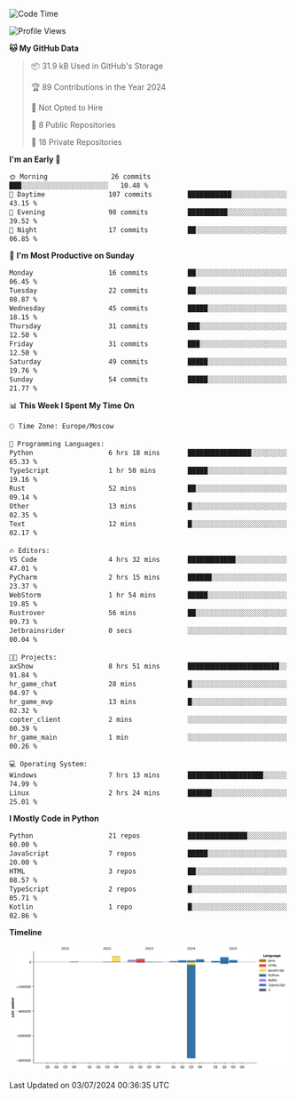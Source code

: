 <!--START_SECTION:waka-->
![Code Time](http://img.shields.io/badge/Code%20Time-384%20hrs%2043%20mins-blue)

![Profile Views](http://img.shields.io/badge/Profile%20Views-0-blue)

**🐱 My GitHub Data** 

> 📦 31.9 kB Used in GitHub's Storage 
 > 
> 🏆 89 Contributions in the Year 2024
 > 
> 🚫 Not Opted to Hire
 > 
> 📜 8 Public Repositories 
 > 
> 🔑 18 Private Repositories 
 > 
**I'm an Early 🐤** 

```text
🌞 Morning                26 commits          ███░░░░░░░░░░░░░░░░░░░░░░   10.48 % 
🌆 Daytime                107 commits         ███████████░░░░░░░░░░░░░░   43.15 % 
🌃 Evening                98 commits          ██████████░░░░░░░░░░░░░░░   39.52 % 
🌙 Night                  17 commits          ██░░░░░░░░░░░░░░░░░░░░░░░   06.85 % 
```
📅 **I'm Most Productive on Sunday** 

```text
Monday                   16 commits          ██░░░░░░░░░░░░░░░░░░░░░░░   06.45 % 
Tuesday                  22 commits          ██░░░░░░░░░░░░░░░░░░░░░░░   08.87 % 
Wednesday                45 commits          █████░░░░░░░░░░░░░░░░░░░░   18.15 % 
Thursday                 31 commits          ███░░░░░░░░░░░░░░░░░░░░░░   12.50 % 
Friday                   31 commits          ███░░░░░░░░░░░░░░░░░░░░░░   12.50 % 
Saturday                 49 commits          █████░░░░░░░░░░░░░░░░░░░░   19.76 % 
Sunday                   54 commits          █████░░░░░░░░░░░░░░░░░░░░   21.77 % 
```


📊 **This Week I Spent My Time On** 

```text
🕑︎ Time Zone: Europe/Moscow

💬 Programming Languages: 
Python                   6 hrs 18 mins       ████████████████░░░░░░░░░   65.33 % 
TypeScript               1 hr 50 mins        █████░░░░░░░░░░░░░░░░░░░░   19.16 % 
Rust                     52 mins             ██░░░░░░░░░░░░░░░░░░░░░░░   09.14 % 
Other                    13 mins             █░░░░░░░░░░░░░░░░░░░░░░░░   02.35 % 
Text                     12 mins             █░░░░░░░░░░░░░░░░░░░░░░░░   02.17 % 

🔥 Editors: 
VS Code                  4 hrs 32 mins       ████████████░░░░░░░░░░░░░   47.01 % 
PyCharm                  2 hrs 15 mins       ██████░░░░░░░░░░░░░░░░░░░   23.37 % 
WebStorm                 1 hr 54 mins        █████░░░░░░░░░░░░░░░░░░░░   19.85 % 
Rustrover                56 mins             ██░░░░░░░░░░░░░░░░░░░░░░░   09.73 % 
Jetbrainsrider           0 secs              ░░░░░░░░░░░░░░░░░░░░░░░░░   00.04 % 

🐱‍💻 Projects: 
axShow                   8 hrs 51 mins       ███████████████████████░░   91.84 % 
hr_game_chat             28 mins             █░░░░░░░░░░░░░░░░░░░░░░░░   04.97 % 
hr_game_mvp              13 mins             █░░░░░░░░░░░░░░░░░░░░░░░░   02.32 % 
copter_client            2 mins              ░░░░░░░░░░░░░░░░░░░░░░░░░   00.39 % 
hr_game_main             1 min               ░░░░░░░░░░░░░░░░░░░░░░░░░   00.26 % 

💻 Operating System: 
Windows                  7 hrs 13 mins       ███████████████████░░░░░░   74.99 % 
Linux                    2 hrs 24 mins       ██████░░░░░░░░░░░░░░░░░░░   25.01 % 
```

**I Mostly Code in Python** 

```text
Python                   21 repos            ███████████████░░░░░░░░░░   60.00 % 
JavaScript               7 repos             █████░░░░░░░░░░░░░░░░░░░░   20.00 % 
HTML                     3 repos             ██░░░░░░░░░░░░░░░░░░░░░░░   08.57 % 
TypeScript               2 repos             █░░░░░░░░░░░░░░░░░░░░░░░░   05.71 % 
Kotlin                   1 repo              █░░░░░░░░░░░░░░░░░░░░░░░░   02.86 % 
```



**Timeline**

![Lines of Code chart](https://raw.githubusercontent.com/adlemx/adlemx/main/assets/bar_graph.png)


 Last Updated on 03/07/2024 00:36:35 UTC
<!--END_SECTION:waka-->
